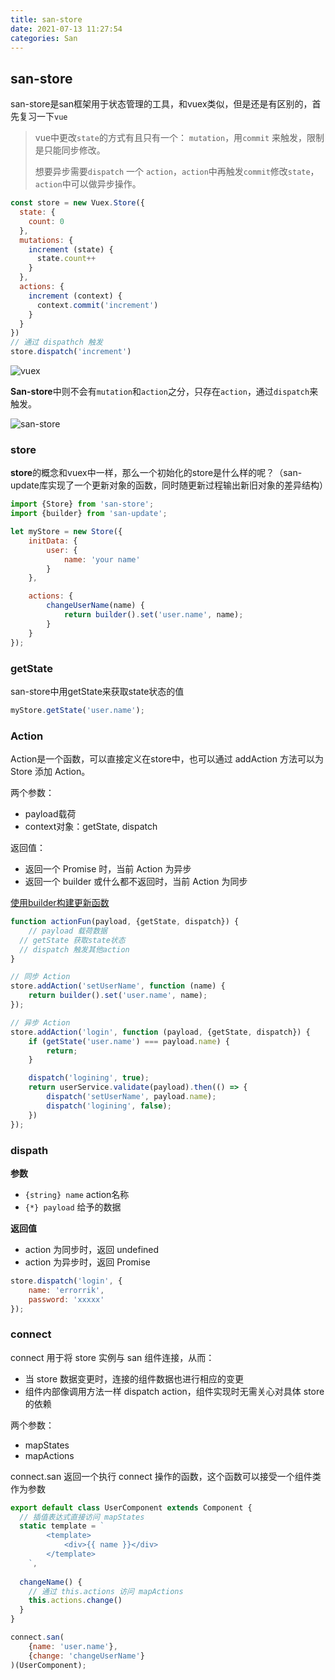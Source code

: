 ```yaml
---
title: san-store
date: 2021-07-13 11:27:54
categories: San
---
```


## san-store

san-store是san框架用于状态管理的工具，和vuex类似，但是还是有区别的，首先复习一下`vue`

> vue中更改`state`的方式有且只有一个： `mutation`，用`commit` 来触发，限制是只能同步修改。
>
> 想要异步需要`dispatch` 一个 `action`，`action`中再触发`commit`修改`state`，`action`中可以做异步操作。

```js
const store = new Vuex.Store({
  state: {
    count: 0
  },
  mutations: {
    increment (state) {
      state.count++
    }
  },
  actions: {
    increment (context) {
      context.commit('increment')
    }
  }
})
// 通过 dispathch 触发
store.dispatch('increment')
```

![vuex](https://vuex.vuejs.org/vuex.png)

**San-store**中则不会有`mutation`和`action`之分，只存在`action`，通过`dispatch`来触发。

![san-store](https://raw.githubusercontent.com/baidu/san-store/master/doc/flow.png)

### store

**store**的概念和vuex中一样，那么一个初始化的store是什么样的呢？（san-update库实现了一个更新对象的函数，同时随更新过程输出新旧对象的差异结构）

```js
import {Store} from 'san-store';
import {builder} from 'san-update';

let myStore = new Store({
    initData: {
        user: {
            name: 'your name'
        }
    },

    actions: {
        changeUserName(name) {
            return builder().set('user.name', name);
        }
    }
});
```

### getState

san-store中用getState来获取state状态的值

```js
myStore.getState('user.name');
```

### Action

Action是一个函数，可以直接定义在store中，也可以通过 addAction 方法可以为 Store 添加 Action。

两个参数：

* payload载荷
* context对象：getState, dispatch

返回值：

* 返回一个 Promise 时，当前 Action 为异步
* 返回一个 builder 或什么都不返回时，当前 Action 为同步

[使用builder构建更新函数](https://github.com/baidu/san-update#%E4%BD%BF%E7%94%A8builder%E6%9E%84%E5%BB%BA%E6%9B%B4%E6%96%B0%E5%87%BD%E6%95%B0)

```js
function actionFun(payload, {getState, dispatch}) {
	// payload 载荷数据
  // getState 获取state状态
  // dispatch 触发其他action
}

// 同步 Action
store.addAction('setUserName', function (name) {
    return builder().set('user.name', name);
});

// 异步 Action
store.addAction('login', function (payload, {getState, dispatch}) {
    if (getState('user.name') === payload.name) {
        return;
    }

    dispatch('logining', true);
    return userService.validate(payload).then(() => {
        dispatch('setUserName', payload.name);
        dispatch('logining', false);
    })
});
```

### dispath

**参数**

- `{string} name` action名称
- `{*} payload` 给予的数据

**返回值**

- action 为同步时，返回 undefined
- action 为异步时，返回 Promise

```js
store.dispatch('login', {
    name: 'errorrik',
    password: 'xxxxx'
});
```

### connect

connect 用于将 store 实例与 san 组件连接，从而：

- 当 store 数据变更时，连接的组件数据也进行相应的变更
- 组件内部像调用方法一样 dispatch action，组件实现时无需关心对具体 store 的依赖

两个参数：

* mapStates
* mapActions

connect.san 返回一个执行 connect 操作的函数，这个函数可以接受一个组件类作为参数

```js
export default class UserComponent extends Component {
  // 插值表达式直接访问 mapStates
  static template = `
		<template>
			<div>{{ name }}</div>
		</template>
	`,
  
  changeName() {
    // 通过 this.actions 访问 mapActions
  	this.actions.change()
  }
}

connect.san(
    {name: 'user.name'},
    {change: 'changeUserName'}
)(UserComponent);
```

